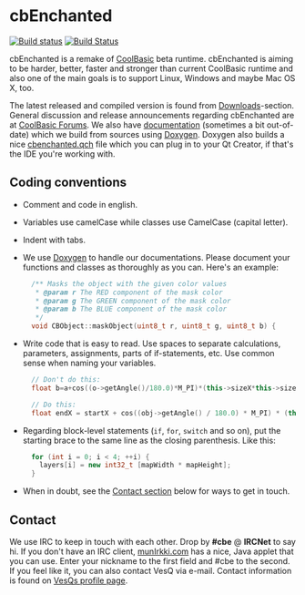 # cbEnchanted
[![Build status](https://ci.appveyor.com/api/projects/status/kju0g1vuoykvywir/branch/feature/appveyor?svg=true)](https://ci.appveyor.com/project/PTapioK/cbenchanted/branch/feature/appveyor) [![Build Status](https://travis-ci.org/cb-hackers/cbEnchanted.svg?branch=master)](https://travis-ci.org/cb-hackers/cbEnchanted)

cbEnchanted is a remake of [CoolBasic][] beta runtime. cbEnchanted is aiming to be harder, better, faster and stronger than current CoolBasic runtime and also one of the main goals is to support Linux, Windows and maybe Mac OS X, too.

The latest released and compiled version is found from [Downloads][]-section. General discussion and release announcements regarding cbEnchanted are at [CoolBasic Forums][]. We also have [documentation][] (sometimes a bit out-of-date) which we build from sources using [Doxygen][]. Doxygen also builds a nice [cbenchanted.qch][] file which you can plug in to your Qt Creator, if that's the IDE you're working with.

## Coding conventions

* Comment and code in english.
* Variables use camelCase while classes use CamelCase (capital letter).
* Indent with tabs.
* We use [Doxygen][] to handle our documentations. Please document your functions and classes as thoroughly as you can. Here's an example:

  ```c++
    /** Masks the object with the given color values
     * @param r The RED component of the mask color
     * @param g The GREEN component of the mask color
     * @param b The BLUE component of the mask color
     */
    void CBObject::maskObject(uint8_t r, uint8_t g, uint8_t b) {
  ```

* Write code that is easy to read. Use spaces to separate calculations, parameters, assignments, parts of if-statements, etc. Use common sense when naming your variables.

  ```c++
    // Don't do this:
    float b=a+cos((o->getAngle()/180.0)*M_PI)*(this->sizeX*this->sizeY);

    // Do this:
    float endX = startX + cos((obj->getAngle() / 180.0) * M_PI) * (this->sizeX * this->sizeY);
  ```

* Regarding block-level statements (`if`, `for`, `switch` and so on), put the starting brace to the same line as the closing parenthesis. Like this:

  ```c++
    for (int i = 0; i < 4; ++i) {
      layers[i] = new int32_t [mapWidth * mapHeight];
    }
  ```

* When in doubt, see the [Contact section][] below for ways to get in touch.

## Contact

We use IRC to keep in touch with each other. Drop by **#cbe** @ **IRCNet** to say hi. If you don't have an IRC client, [munIrkki.com][] has a nice, Java applet that you can use. Enter your nickname to the first field and #cbe to the second. If you feel like it, you can also contact VesQ via e-mail. Contact information is found on [VesQs profile page][].



  [coolbasic]: http://www.coolbasic.com
  [downloads]: http://latexi95.kapsi.fi/cbEnchanted/
  [coolbasic forums]: http://www.coolbasic.com/phpBB3/viewtopic.php?f=11&t=2702
                      "Topic of cbEnchanted on CoolBasic Forums"
  [documentation]: http://vesq.viuhka.fi/cbe/doc/
  [cbenchanted.qch]: http://vesq.viuhka.fi/cbe/doc/dl/cbenchanted.qch
                     "Qt Compressed Help file for cbEnchanted"
  [doxygen]: http://www.stack.nl/~dimitri/doxygen/
  [contact section]: #contact
  [munirkki.com]: http://www.munirkki.com/ircnet.php "MunIrkki.com, WebIRC, IRCNet"
  [vesqs profile page]: https://github.com/VesQ/
